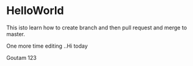 # HelloWorld
This isto learn how to create branch and then pull request and merge to master.

One more time editing ..Hi today

Goutam 123